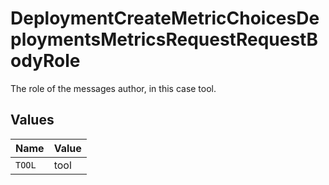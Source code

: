 # DeploymentCreateMetricChoicesDeploymentsMetricsRequestRequestBodyRole

The role of the messages author, in this case tool.


## Values

| Name   | Value  |
| ------ | ------ |
| `TOOL` | tool   |